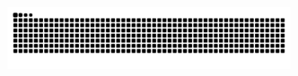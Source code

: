 
<picture>
  <source
    media="(prefers-color-scheme: dark)"
    srcset="https://github.com/KimPuro/KimPuro/blob/a1464b202b25bc736d56d59f1cbbcca8841bb249/github-contribution-grid-snake-dark.svg"
  />
  <source
    media="(prefers-color-scheme: light)"
    srcset="https://github.com/KimPuro/KimPuro/blob/output/github-contribution-grid-snake.svg"
  />
  <img
    alt="github contribution grid snake animation"
    src="github-contribution-grid-snake.svg"
  />
</picture>
